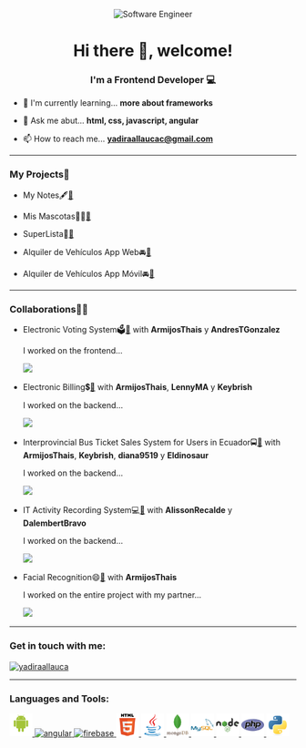 <p align="center">
  <img src="https://cdn.glitch.global/67cd472b-72c6-4b72-8f91-3c3387cbf446/Software_Engineer_-_copia-removebg-preview.png?v=1720570294816" alt="Software Engineer">
</p>
<h1 align="center">Hi there 👋, welcome!</h1>
<h3 align="center">I'm a Frontend Developer 💻</h3>

- 🌱 I'm currently learning... **more about frameworks**

- 💬 Ask me abut... **html, css, javascript, angular**

- 📫 How to reach me... **yadiraallaucac@gmail.com**
 <hr>
<h3 align="left">My Projects🙋</h3>
<ul>
<li><p align="left">
My Notes🖋️<a href="https://github.com/YadiraAllauca/MyNotesApp" target="blank">🔗</a>
</p></li>
<li><p align="left">
Mis Mascotas🐶🐱<a href="https://github.com/YadiraAllauca/MisMascotasApp" target="blank">🔗</a>
</p></li>
    <li><p align="left">
SuperLista🛒<a href="https://github.com/YadiraAllauca/SuperListaApp" target="blank">🔗</a>
</p></li>
<li><p align="left">
Alquiler de Vehículos App Web🚘<a href="https://github.com/YadiraAllauca/AlquilerDeVehiculosApp" target="blank">🔗</a>
</p></li>
<li><p align="left">
Alquiler de Vehículos App Móvil🚘<a href="https://github.com/YadiraAllauca/AlquilerDeVehiculosAppMovil" target="blank">🔗</a>
</p></li>
  </ul>
 <hr>
<h3 align="left">Collaborations🤜🤛</h3>
<ul>
 <li><p align="left">
Electronic Voting System🗳️<a href="https://github.com/AndresTGonzalez/elecciones-ueb-frontend" target="blank">🔗</a> with <b>ArmijosThais</b> y <b>AndresTGonzalez</b>
</p>
   <p align="left">I worked on the frontend...</p>
<img src="https://cdn.glitch.global/67cd472b-72c6-4b72-8f91-3c3387cbf446/197525be-0576-494d-b493-92b6b8b92f0f.image.png?v=1701818217543" height="200">
 </li>
   <li><p align="left">
Electronic Billing💲<a href="https://github.com/YadiraAllauca/FacturaMovilGCS" target="blank">🔗</a> with <b>ArmijosThais</b>, <b>LennyMA</b>  y <b>Keybrish</b>
</p>
     <p align="left">I worked on the backend...</p>
<img src="https://cdn.glitch.global/67cd472b-72c6-4b72-8f91-3c3387cbf446/bb47bc57-f106-4eee-be9f-9a78a920a152.image.png?v=1701818279786" height="300">
 </li>
  <li><p align="left">
Interprovincial Bus Ticket Sales System for Users in Ecuador🚍<a href="https://github.com/diana9519/ProyectoDasBusesAdministrador/blob/main/frontwebadmin/README.md" target="blank">🔗</a> with <b>ArmijosThais</b>, <b>Keybrish</b>, <b>diana9519</b> y <b>Eldinosaur</b>
</p>
    <p align="left">I worked on the backend...</p>
<img src="https://cdn.glitch.global/1d3dd682-c1e7-4386-94b7-857b9d3c741b/d1704f62-01c5-433a-bb2e-7b42ad99f853.jpg?v=1688858510973" height="250">
 </li>
    <li><p align="left">
IT Activity Recording System💻<a href="https://github.com/YadiraAllauca/RegistroActividadesTIApp" target="blank">🔗</a> with <b>AlissonRecalde</b> y <b>DalembertBravo</b>
</p>
      <p align="left">I worked on the backend...</p>
<img src="https://cdn.glitch.global/67cd472b-72c6-4b72-8f91-3c3387cbf446/74dd03d2-d488-48b4-b746-a969aad57ee6.image.png?v=1701820024624" height="300">
 </li>
   <li><p align="left">
Facial Recognition😄<a href="https://github.com/ArmijosThais/ReconocimientoFacial" target="blank">🔗</a> with <b>ArmijosThais</b>
</p>
     <p align="left">I worked on the entire project with my partner...</p>
<img src="https://blog.facialix.com/wp-content/uploads/2021/11/3809174_9a5b_2.jpg" height="300">
 </li>
</ul>
 <hr>
<h3 align="left">Get in touch with me: </h3>
<p align="left">
<a href="https://linkedin.com/in/yadiraallauca" target="blank"><img align="center" src="https://raw.githubusercontent.com/rahuldkjain/github-profile-readme-generator/master/src/images/icons/Social/linked-in-alt.svg" alt="yadiraallauca" height="30" width="40" /></a>
</p>
</p>
 <hr>
<h3 align="left">Languages and Tools:</h3>
<p align="left"> <a href="[https://developer.android.com](https://developer.android.com/)" target="_blank" rel="noreferrer"> <img src="https://raw.githubusercontent.com/devicons/devicon/master/icons/android/android-original-wordmark.svg" alt="android" width="40" height="40"/> </a> <a href="[https://angular.io](https://angular.io/)" target="_blank" rel="noreferrer"> <img src="https://angular.io/assets/images/logos/angular/angular.svg" alt="angular" width="40" height="40"/> </a> <a href="https://firebase.google.com/" target="_blank" rel="noreferrer"> <img src="https://www.vectorlogo.zone/logos/firebase/firebase-icon.svg" alt="firebase" width="40" height="40"/> </a> <a href="https://www.w3.org/html/" target="_blank" rel="noreferrer"> <img src="https://raw.githubusercontent.com/devicons/devicon/master/icons/html5/html5-original-wordmark.svg" alt="html5" width="40" height="40"/> </a> <a href="[https://www.java.com](https://www.java.com/)" target="_blank" rel="noreferrer"> <img src="https://raw.githubusercontent.com/devicons/devicon/master/icons/java/java-original.svg" alt="java" width="40" height="40"/> </a> <a href="https://www.mongodb.com/" target="_blank" rel="noreferrer"> <img src="https://raw.githubusercontent.com/devicons/devicon/master/icons/mongodb/mongodb-original-wordmark.svg" alt="mongodb" width="40" height="40"/> </a> <a href="https://www.mysql.com/" target="_blank" rel="noreferrer"> <img src="https://raw.githubusercontent.com/devicons/devicon/master/icons/mysql/mysql-original-wordmark.svg" alt="mysql" width="40" height="40"/> </a> <a href="[https://nodejs.org](https://nodejs.org/)" target="_blank" rel="noreferrer"> <img src="https://raw.githubusercontent.com/devicons/devicon/master/icons/nodejs/nodejs-original-wordmark.svg" alt="nodejs" width="40" height="40"/> </a> <a href="[https://www.php.net](https://www.php.net/)" target="_blank" rel="noreferrer"> <img src="https://raw.githubusercontent.com/devicons/devicon/master/icons/php/php-original.svg" alt="php" width="40" height="40"/> </a> <a href="[https://www.python.org](https://www.python.org/)" target="_blank" rel="noreferrer"> <img src="https://raw.githubusercontent.com/devicons/devicon/master/icons/python/python-original.svg" alt="python" width="40" height="40"/> </a>
</p>
